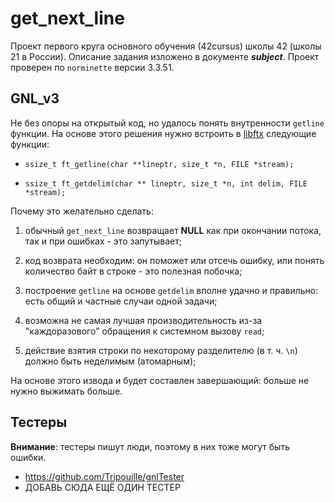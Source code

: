 # get_next_line
Проект первого круга основного обучения (42cursus) школы 42 (школы 21 в России). Описание задания изложено в документе ***subject***. Проект проверен по `norminette` версии 3.3.51.

## GNL_v3

Не без опоры на открытый код, но удалось понять внутренности `getline` функции. На основе этого решения нужно встроить в [libftx](https://github.com/stankudrow/libftx) следующие функции:

* `ssize_t ft_getline(char **lineptr, size_t *n, FILE *stream);`

* `ssize_t ft_getdelim(char ** lineptr, size_t *n, int delim, FILE *stream);`

Почему это желательно сделать:

1. обычный `get_next_line` возвращает **NULL** как при окончании потока, так и при ошибках - это запутывает;

2. код возврата необходим: он поможет или отсечь ошибку, или понять количество байт в строке - это полезная побочка;

3. построение `getline` на основе `getdelim` вполне удачно и правильно: есть общий и частные случаи одной задачи;

4. возможна не самая лучшая производительность из-за "каждоразового" обращения к системном вызову `read`;

5. действие взятия строки по некоторому разделителю (в т. ч. ``\n``) должно быть неделимым (атомарным);

На основе этого извода и будет составлен завершающий: больше не нужно выжимать больше.

## Тестеры

**Внимание**: тестеры пишут люди, поэтому в них тоже могут быть ошибки.

* https://github.com/Tripouille/gnlTester
* ДОБАВЬ СЮДА ЕЩЁ ОДИН ТЕСТЕР
